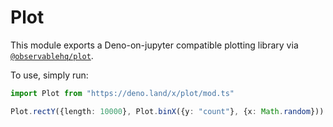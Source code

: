 # Plot

This module exports a Deno-on-jupyter compatible plotting library via [`@observablehq/plot`](https://observablehq.com/plot/).

To use, simply run:

```typescript
import Plot from "https://deno.land/x/plot/mod.ts"

Plot.rectY({length: 10000}, Plot.binX({y: "count"}, {x: Math.random})).plot()
```
